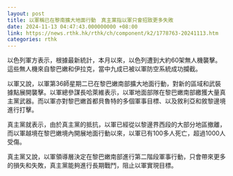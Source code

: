 ```yaml
---
layout: post
title: 以軍稱已在黎南擴大地面行動　真主黨指以軍只會招致更多失敗
date: 2024-11-13 04:47:43.000000000 +08:00
link: https://news.rthk.hk/rthk/ch/component/k2/1778763-20241113.htm
categories: rthk
---
```


以色列軍方表示，根據最新統計，本月以來，以色列遭到大約60架無人機襲擊。這些無人機來自黎巴嫩和伊拉克，當中九成已被以軍防空系統成功攔截。

以軍又說，以軍第36師星期二已在黎巴嫩南部擴大地面行動，對新的區域和武裝據點展開襲擊。以軍總參謀長哈萊維表示，以軍地面部隊在黎巴嫩南部繳獲大量真主黨武器。而以軍亦對黎巴嫩首都貝魯特的多個軍事目標、以及敘利亞和敘黎邊境進行打擊。

真主黨就表示，由於真主黨的抵抗，以軍已經從以黎邊界西段的大部分地區撤離，而以軍越境在黎巴嫩境內開展地面行動以來，以軍已有100多人死亡，超過1000人受傷。

真主黨又說，以軍領導層決定在黎巴嫩南部進行第二階段軍事行動，只會帶來更多的損失和失敗，真主黨能夠進行長期戰鬥，阻止以軍實現目標。
